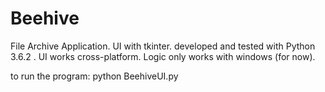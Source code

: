 # Beehive
File Archive Application.
UI with tkinter.
developed and tested with Python 3.6.2 .
UI works cross-platform.
Logic only works with windows (for now).

to run the program:
python BeehiveUI.py

